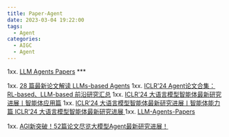 ```yaml
---
title: Paper-Agent
date: 2023-03-04 19:22:00
tags:
  - Agent
categories: 
  - AIGC
  - Agent  
---
```


<p></p>
<!-- more -->

1xx. [LLM Agents Papers](https://github.com/zjunlp/LLMAgentPapers) ***

1xx. [28 篇最新论文解读 LLMs-based Agents](https://zhuanlan.zhihu.com/p/662506575)
1xx. [ICLR'24 Agent论文合集：RL-based、LLM-based 前沿研究汇总](https://zhuanlan.zhihu.com/p/661741663)
1xx. [ICLR'24 大语言模型智能体最新研究进展丨智能体应用篇](https://zhuanlan.zhihu.com/p/665282216)
1xx. [ICLR'24 大语言模型智能体最新研究进展丨智能体能力篇 ](https://mp.weixin.qq.com/s/GGRWQJ-eBvHerB9H9JPCjg)
   [ICLR'24 大语言模型智能体最新研究进展 ](https://mp.weixin.qq.com/s/eYnZY1GFWMKdU_Z57iSEJg)
1xx. [ LLM-Agents-Papers](https://github.com/www6v/LLM-Agents-Papers)

1xx. [AGI新突破！52篇论文尽览大模型Agent最新研究进展！](https://www.bilibili.com/read/cv27126779/)